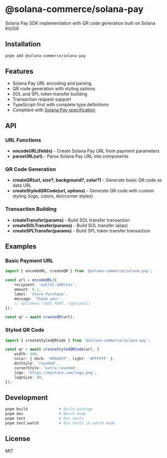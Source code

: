# @solana-commerce/solana-pay

Solana Pay SDK implementation with QR code generation built on Solana Kit/Gill

<!-- TODO: Add npm version badge when published -->

## Installation

```bash
pnpm add @solana-commerce/solana-pay
```

## Features

- Solana Pay URL encoding and parsing
- QR code generation with styling options
- SOL and SPL token transfer building
- Transaction request support
- TypeScript-first with complete type definitions
- Compliant with [Solana Pay specification](https://docs.solanapay.com/spec)

## API

### URL Functions

- **encodeURL(fields)** - Create Solana Pay URL from payment parameters
- **parseURL(url)** - Parse Solana Pay URL into components

### QR Code Generation

- **createQR(url, size?, background?, color?)** - Generate basic QR code as data URL
- **createStyledQRCode(url, options)** - Generate QR code with custom styling (logo, colors, dot/corner styles)

### Transaction Building

- **createTransfer(params)** - Build SOL transfer transaction
- **createSOLTransfer(params)** - Build SOL transfer (alias)
- **createSPLTransfer(params)** - Build SPL token transfer transaction

## Examples

### Basic Payment URL

```typescript
import { encodeURL, createQR } from '@solana-commerce/solana-pay';

const url = encodeURL({
    recipient: 'wallet-address',
    amount: 0.1,
    label: 'Store Purchase',
    message: 'Thank you!',
    // splToken: USDC_MINT, (optional)
});

const qr = await createQR(url);
```

### Styled QR Code

```typescript
import { createStyledQRCode } from '@solana-commerce/solana-pay';

const qr = await createStyledQRCode(url, {
    width: 400,
    color: { dark: '#9945FF', light: '#FFFFFF' },
    dotStyle: 'rounded',
    cornerStyle: 'extra-rounded',
    logo: 'https://mystore.com/logo.png',
    logoSize: 80,
});
```

## Development

```bash
pnpm build              # Build package
pnpm dev                # Watch mode
pnpm test               # Run tests
pnpm test:watch         # Run tests in watch mode
```

## License

MIT

